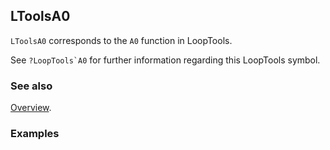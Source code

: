 ## LToolsA0

`LToolsA0` corresponds to the `A0` function in LoopTools.

See ``?LoopTools`A0`` for further information regarding this LoopTools symbol.

### See also

[Overview](Extra/FeynHelpers.md).

### Examples